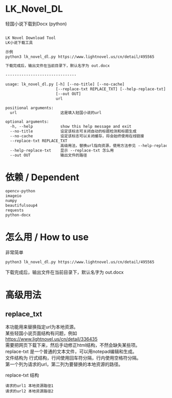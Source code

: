 # LK_Novel_DL
 轻国小说下载到Docx (python)  

```txt

LK Novel Download Tool
LK小说下载工具

示例
python3 lk_novel_dl.py https://www.lightnovel.us/cn/detail/495565

下载完成后，输出文件在当前目录下，默认名字为 out.docx

-------------------------------

usage: lk_novel_dl.py [-h] [--no-title] [--no-cache]
                      [--replace-txt REPLACE_TXT] [--help-replace-txt]
                      [--out OUT]
                      url

positional arguments:
  url                   这是填入轻国小说的url

optional arguments:
  -h, --help            show this help message and exit
  --no-title            设定该标志可关闭自动的标题检测和标题生成
  --no-cache            设定该标志可以关闭缓存，将会始终使用在线链接
  --replace-txt REPLACE_TXT
                        高级用法，替换url指向资源，使用方法参见 --help-replace-txt
  --help-replace-txt    显示 --replace-txt 怎么用
  --out OUT             输出文件的路径

```

# 依赖 / Dependent
```txt
opencv-python
imageio
numpy
beautifulsoup4
requests
python-docx
```

# 怎么用 / How to use 

非常简单  
```sh
python3 lk_novel_dl.py https://www.lightnovel.us/cn/detail/495565
```

下载完成后，输出文件在当前目录下，默认名字为 out.docx  


# 高级用法

## replace_txt

本功能用来替换指定url为本地资源。  
某些轻国小说页面结构有问题，例如 https://www.lightnovel.us/cn/detail/336435  
需要把网页下载下来，然后手动修正html结构，不然会缺失某些项。  
replace-txt 是一个普通的文本文件，可以用notepad编辑和生成。  
文件结构为 行式结构，行间使用回车符分隔，行内使用空格符分隔。  
第一个列为请求的url，第二列为要替换的本地资源的路径。  

replace-txt 结构
```
请求的url1 本地资源路径1
请求的url2 本地资源路径2
```
